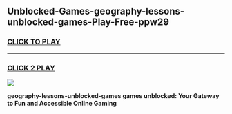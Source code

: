
## Unblocked-Games-geography-lessons-unblocked-games-Play-Free-ppw29
<h3>
<a href="https://premium76.site?title=geography-lessons-unblocked-games&ref=12A">CLICK TO PLAY</a></h3>
<hr>

<h3>
<a href="https://premium76.site?title=geography-lessons-unblocked-games&ref=12A">CLICK 2 PLAY</a>
  
</h3>

<a href="https://premium76.site?title=geography-lessons-unblocked-games&ref=12A"><img src="https://clearcache.store/games.png"></a>


**geography-lessons-unblocked-games games unblocked: Your Gateway to Fun and Accessible Online Gaming**
